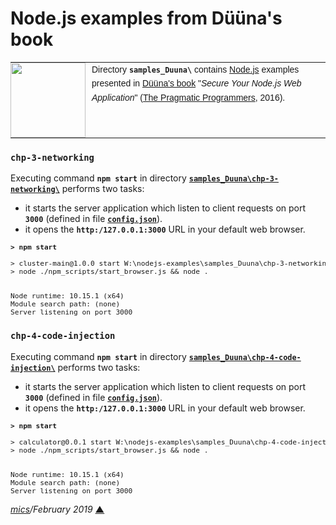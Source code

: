 # <span id="top">Node.js examples from Düüna's book</span>

<table style="font-family:Helvetica,Arial;font-size:14px;line-height:1.6;">
  <tr>
  <td style="border:0;padding:0 10px 0 0;min-width:120px;"><a href="http://nodejs.org/"><img src="https://nodejs.org/static/images/logos/nodejs-new-pantone-black.png" width="120"/></a></td>
  <td style="border:0;padding:0;vertical-align:text-top;">Directory <strong><code>samples_Duuna\</code></strong> 
 contains <a href="http://nodejs.org/" alt="Node.js">Node.js</a> examples presented in <a href="https://pragprog.com/book/kdnodesec/secure-your-node-js-web-application">Düüna's book</a> "<i>Secure Your Node.js Web Application</i>" (<a href="https://pragprog.com/">The Pragmatic Programmers</a>, 2016).</td>
  </tr>
</table>


### `chp-3-networking`

Executing command **`npm start`** in directory [**`samples_Duuna\chp-3-networking\`**](./chp-3-networking/) performs two tasks:

- it starts the server application which listen to client requests on port **`3000`** (defined in file [**`config.json`**](./chp-3-networking/config_TEMPLATE.json)).
- it opens the **`http:/127.0.0.1:3000`** URL in your default web browser.

<pre style="font-size:80%;">
<b>&gt; npm start</b>

> cluster-main@1.0.0 start W:\nodejs-examples\samples_Duuna\chp-3-networking
> node ./npm_scripts/start_browser.js && node .


Node runtime: 10.15.1 (x64)
Module search path: (none)
Server listening on port 3000
</pre>


### `chp-4-code-injection`

Executing command **`npm start`** in directory [**`samples_Duuna\chp-4-code-injection\`**](./chp-4-code-injection/) performs two tasks:

- it starts the server application which listen to client requests on port **`3000`** (defined in file [**`config.json`**](./chp-4-code-injection/config_TEMPLATE.json)).
- it opens the **`http:/127.0.0.1:3000`** URL in your default web browser.

<pre style="font-size:80%;">
<b>&gt; npm start</b>

> calculator@0.0.1 start W:\nodejs-examples\samples_Duuna\chp-4-code-injection
> node ./npm_scripts/start_browser.js && node .


Node runtime: 10.15.1 (x64)
Module search path: (none)
Server listening on port 3000
</pre>


*[mics](http://lampwww.epfl.ch/~michelou/)/February 2019* [**&#9650;**](#top)

